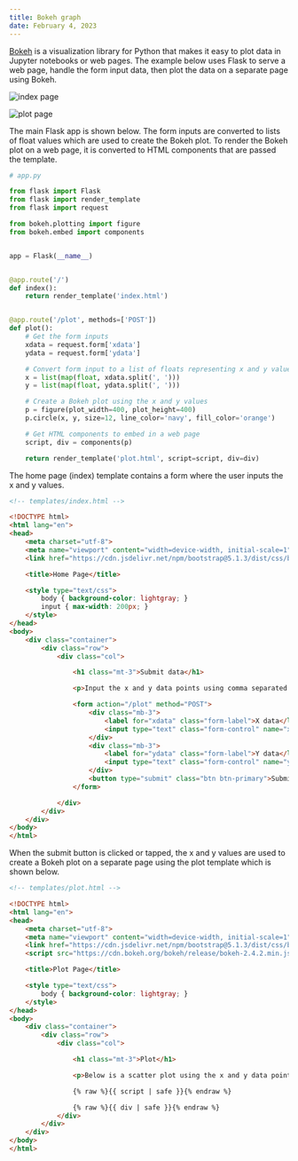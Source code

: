 ```yaml
---
title: Bokeh graph
date: February 4, 2023
---
```


[Bokeh](https://bokeh.org) is a visualization library for Python that makes it easy to plot data in Jupyter notebooks or web pages. The example below uses Flask to serve a web page, handle the form input data, then plot the data on a separate page using Bokeh.

<p><img src="../assets/images/flask-bokeh-index.png" alt="index page" style="max-width:100%;"></p>

<p><img src="../assets/images/flask-bokeh-plot.png" alt="plot page" style="max-width:100%;"></p>

The main Flask app is shown below. The form inputs are converted to lists of float values which are used to create the Bokeh plot. To render the Bokeh plot on a web page, it is converted to HTML components that are passed the template.

```python
# app.py

from flask import Flask
from flask import render_template
from flask import request

from bokeh.plotting import figure
from bokeh.embed import components


app = Flask(__name__)


@app.route('/')
def index():
    return render_template('index.html')


@app.route('/plot', methods=['POST'])
def plot():
    # Get the form inputs
    xdata = request.form['xdata']
    ydata = request.form['ydata']

    # Convert form input to a list of floats representing x and y values
    x = list(map(float, xdata.split(', ')))
    y = list(map(float, ydata.split(', ')))

    # Create a Bokeh plot using the x and y values
    p = figure(plot_width=400, plot_height=400)
    p.circle(x, y, size=12, line_color='navy', fill_color='orange')

    # Get HTML components to embed in a web page
    script, div = components(p)

    return render_template('plot.html', script=script, div=div)
```

The home page (index) template contains a form where the user inputs the x and y values.

```html
<!-- templates/index.html -->

<!DOCTYPE html>
<html lang="en">
<head>
    <meta charset="utf-8">
    <meta name="viewport" content="width=device-width, initial-scale=1">
    <link href="https://cdn.jsdelivr.net/npm/bootstrap@5.1.3/dist/css/bootstrap.min.css" rel="stylesheet" integrity="sha384-1BmE4kWBq78iYhFldvKuhfTAU6auU8tT94WrHftjDbrCEXSU1oBoqyl2QvZ6jIW3" crossorigin="anonymous">

    <title>Home Page</title>

    <style type="text/css">
        body { background-color: lightgray; }
        input { max-width: 200px; }
    </style>
</head>
<body>
    <div class="container">
        <div class="row">
            <div class="col">

                <h1 class="mt-3">Submit data</h1>

                <p>Input the x and y data points using comma separated values.</p>

                <form action="/plot" method="POST">
                    <div class="mb-3">
                        <label for="xdata" class="form-label">X data</label>
                        <input type="text" class="form-control" name="xdata" value="1, 2, 3, 4, 5, 4, 2">
                    </div>
                    <div class="mb-3">
                        <label for="ydata" class="form-label">Y data</label>
                        <input type="text" class="form-control" name="ydata" value="6, 7, 2, 4, 5, 3.2, 4">
                    </div>
                    <button type="submit" class="btn btn-primary">Submit</button>
                </form>

            </div>
        </div>
    </div>
</body>
</html>
```

When the submit button is clicked or tapped, the x and y values are used to create a Bokeh plot on a separate page using the plot template which is shown below.

```html
<!-- templates/plot.html -->

<!DOCTYPE html>
<html lang="en">
<head>
    <meta charset="utf-8">
    <meta name="viewport" content="width=device-width, initial-scale=1">
    <link href="https://cdn.jsdelivr.net/npm/bootstrap@5.1.3/dist/css/bootstrap.min.css" rel="stylesheet" integrity="sha384-1BmE4kWBq78iYhFldvKuhfTAU6auU8tT94WrHftjDbrCEXSU1oBoqyl2QvZ6jIW3" crossorigin="anonymous">
    <script src="https://cdn.bokeh.org/bokeh/release/bokeh-2.4.2.min.js" crossorigin="anonymous"></script>

    <title>Plot Page</title>

    <style type="text/css">
        body { background-color: lightgray; }
    </style>
</head>
<body>
    <div class="container">
        <div class="row">
            <div class="col">

                <h1 class="mt-3">Plot</h1>

                <p>Below is a scatter plot using the x and y data points.</p>

                {% raw %}{{ script | safe }}{% endraw %}

                {% raw %}{{ div | safe }}{% endraw %}
            </div>
        </div>
    </div>
</body>
</html>
```
